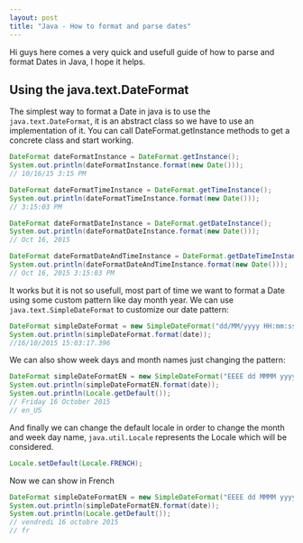 ```yaml
---
layout: post
title: "Java - How to format and parse dates"
---
```


Hi guys here comes a very quick and usefull guide of how to parse and format Dates in Java, I hope it helps.

## Using the java.text.DateFormat

The simplest way to format a Date in java is to use the ``java.text.DateFormat``, it is an abstract class so we have to use an implementation of it. You can call DateFormat.getInstance methods to get a concrete class and start working.

```java
DateFormat dateFormatInstance = DateFormat.getInstance();
System.out.println(dateFormatInstance.format(new Date()));
// 10/16/15 3:15 PM

DateFormat dateFormatTimeInstance = DateFormat.getTimeInstance();
System.out.println(dateFormatTimeInstance.format(new Date()));
// 3:15:03 PM

DateFormat dateFormatDateInstance = DateFormat.getDateInstance();
System.out.println(dateFormatDateInstance.format(new Date()));
// Oct 16, 2015

DateFormat dateFormatDateAndTimeInstance = DateFormat.getDateTimeInstance();
System.out.println(dateFormatDateAndTimeInstance.format(new Date()));
// Oct 16, 2015 3:15:03 PM
```

It works but it is not so usefull, most part of time we want to format a Date using some custom pattern like day month year. We can use ``java.text.SimpleDateFormat`` to customize our date pattern:

```java
DateFormat simpleDateFormat = new SimpleDateFormat("dd/MM/yyyy HH:mm:ss.SSS");
System.out.println(simpleDateFormat.format(date));
//16/10/2015 15:03:17.396
```

We can also show week days and month names just changing the pattern:

```java
DateFormat simpleDateFormatEN = new SimpleDateFormat("EEEE dd MMMM yyyy");
System.out.println(simpleDateFormatEN.format(date));
System.out.println(Locale.getDefault());
// Friday 16 October 2015
// en_US
```

And finally we can change the default locale in order to change the month and week day name, ``java.util.Locale`` represents the Locale which will be considered. 

```java
Locale.setDefault(Locale.FRENCH);
```

Now we can show in French

```java
DateFormat simpleDateFormatEN = new SimpleDateFormat("EEEE dd MMMM yyyy");
System.out.println(simpleDateFormatEN.format(date));
System.out.println(Locale.getDefault());
// vendredi 16 octobre 2015
// fr
```
